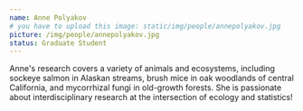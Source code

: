 ```yaml
---
name: Anne Polyakov
# you have to upload this image: static/img/people/annepolyakov.jpg
picture: /img/people/annepolyakov.jpg
status: Graduate Student
---
```


Anne's research covers a variety of animals and ecosystems, including sockeye salmon in Alaskan streams, brush mice in oak woodlands of central California, and mycorrhizal fungi in old-growth forests. She is passionate about interdisciplinary research at the intersection of ecology and statistics! 